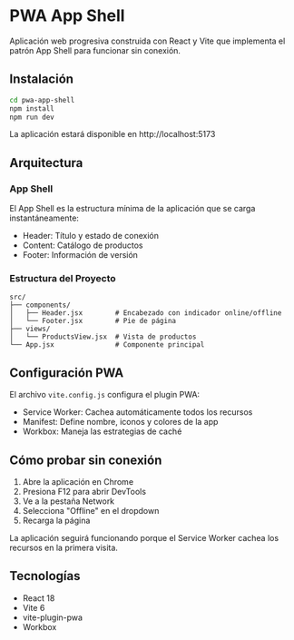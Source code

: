 # PWA App Shell

Aplicación web progresiva construida con React y Vite que implementa el patrón App Shell para funcionar sin conexión.

## Instalación

```bash
cd pwa-app-shell
npm install
npm run dev
```

La aplicación estará disponible en http://localhost:5173

## Arquitectura

### App Shell
El App Shell es la estructura mínima de la aplicación que se carga instantáneamente:

- Header: Título y estado de conexión
- Content: Catálogo de productos
- Footer: Información de versión

### Estructura del Proyecto
```
src/
├── components/
│   ├── Header.jsx        # Encabezado con indicador online/offline
│   └── Footer.jsx        # Pie de página
├── views/
│   └── ProductsView.jsx  # Vista de productos
└── App.jsx               # Componente principal
```

## Configuración PWA

El archivo `vite.config.js` configura el plugin PWA:

- Service Worker: Cachea automáticamente todos los recursos
- Manifest: Define nombre, iconos y colores de la app
- Workbox: Maneja las estrategias de caché

## Cómo probar sin conexión

1. Abre la aplicación en Chrome
2. Presiona F12 para abrir DevTools
3. Ve a la pestaña Network
4. Selecciona "Offline" en el dropdown
5. Recarga la página

La aplicación seguirá funcionando porque el Service Worker cachea los recursos en la primera visita.

## Tecnologías

- React 18
- Vite 6
- vite-plugin-pwa
- Workbox
